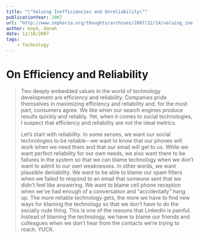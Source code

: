 ```yaml
---
title: "\"Valuing Inefficiencies and Unreliability\""
publicationYear: 2007
url: "http://www.zephoria.org/thoughts/archives/2007/12/14/valuing_ineffic.html"
author: boyd, danah
date: 12/18/2007
tags:
    - Technology
---
```


# On Efficiency and Reliability

> Two deeply embedded values in the world of technology development are efficiency and reliability. Companies pride themselves in maximizing efficiency and reliability and, for the most part, consumers agree. We like when our search engines produce results quickly and reliably. Yet, when it comes to social technologies, I suspect that efficiency and reliability are not the ideal metrics.
>
> Let’s start with reliability. In some senses, we want our social technologies to be reliable--we want to know that our phones will work when we need them and that our email will get to us. While we want perfect reliability for our own needs, we also want there to be failures in the system so that we can blame technology when we don’t want to admit to our own weaknesses. In other words, we want plausible deniability. We want to be able to blame our spam filters when we failed to respond to an email that someone sent that we didn’t feel like answering. We want to blame cell phone reception when we’ve had enough of a conversation and “accidentally” hang up. The more reliable technology gets, the more we have to find new ways for blaming the technology so that we don’t have to do the socially rude thing. This is one of the reasons that LinkedIn is painful. Instead of blaming the technology, we have to blame our friends and colleagues when we don’t hear from the contacts we’re trying to reach. YUCK.

